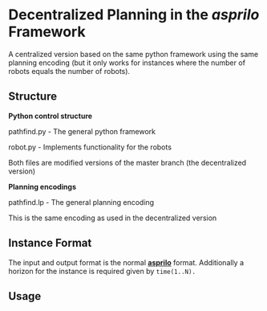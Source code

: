 # Decentralized Planning in the *asprilo* Framework

A centralized version based on the same python framework using the same planning encoding (but it only works for instances where the number of robots equals the number of robots).

## Structure

**Python control structure**

pathfind.py - The general python framework 

robot.py - Implements functionality for the robots

Both files are modified versions of the master branch (the decentralized version)

**Planning encodings**

pathfind.lp - The general planning encoding 

This is the same encoding as used in the decentralized version 

## Instance Format

The input and output format is the normal [**asprilo**](<https://potassco.org/asprilo>) format.
Additionally a horizon for the instance is required given by `time(1..N).`

## Usage

